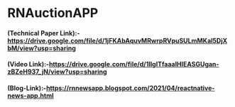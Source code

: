 # RNAuctionAPP

#### (Technical Paper Link):-https://drive.google.com/file/d/1jFKAbAquvMRwrpRVpuSULmMKal5DjXbM/view?usp=sharing
#### (Video Link):-https://drive.google.com/file/d/1llgITfaaaIHIEASGUgan-zBZeH937_jN/view?usp=sharing
#### (Blog-Link):-https://rnnewsapp.blogspot.com/2021/04/reactnative-news-app.html

